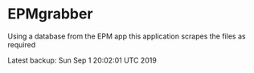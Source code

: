 # EPMgrabber
Using a database from the EPM app this application scrapes the files as required


Latest backup: Sun Sep 1 20:02:01 UTC 2019
